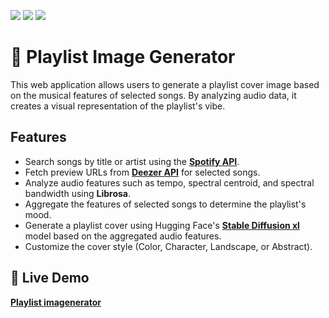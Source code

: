 <img src="https://img.shields.io/badge/Streamlit-FF4B4B?style=for-the-badge&logo=Streamlit&logoColor=white"> <img src="https://img.shields.io/badge/Spotify-1ED760?style=for-the-badge&logo=Spotify&logoColor=white"> <img src="https://img.shields.io/badge/huggingface-FFD21E?style=for-the-badge&logo=huggingface&logoColor=white">

# 🎵 Playlist Image Generator
This web application allows users to generate a playlist cover image based on the musical features of selected songs. By analyzing audio data, it creates a visual representation of the playlist's vibe.

## Features
- Search songs by title or artist using the **[Spotify API](https://developer.spotify.com/)**.
- Fetch preview URLs from **[Deezer API](https://developers.deezer.com/)** for selected songs.
- Analyze audio features such as tempo, spectral centroid, and spectral bandwidth using **Librosa**.
- Aggregate the features of selected songs to determine the playlist's mood.
- Generate a playlist cover using Hugging Face's **[Stable Diffusion xl](https://huggingface.co/stabilityai/stable-diffusion-xl-base-1.0)** model based on the aggregated audio features.
- Customize the cover style (Color, Character, Landscape, or Abstract).

## 🚀 Live Demo
**[Playlist imagenerator](https://playlistimagenerator.streamlit.app/)**
